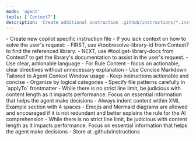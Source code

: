 ```yaml
---
mode: 'agent'
tools: ['Context7']
description: 'Create additional instruction .github/instructions/*.instructions.md files for specific rules, languages, or frameworks.'
---
```


<instruction>
    - Create new copilot specific instruction file
</instruction>

<template>
    ```md
    ---
    applyTo: "[glob pattern for relevant files]"
    ---

    # [Rule Title]

    ## Critical Rules

    [Concise, bulleted list of actionable rules the agent MUST follow]

    ## Examples
    
    [One sample per actionable rule to follow]

    <example>
    ```swift
        {valid rule application}
    ```
    </example>

    <example type="invalid">
    ```swift
        {invalid rule application}
    ```
    </example>
    ```
</template>

<implementation>
    - If you lack context on how to solve the user's request:
     - FIRST, use #tool:resolve-library-id from Context7 to find the referenced library.
     - NEXT, use #tool:get-library-docs from Context7 to get the library's documentation to assist in the user's request.
    - Use clear, actionable language
    - For Rule Content - focus on actionable, clear directives without unnecessary explanation
    - Use Concise Markdown Tailored to Agent Context Window usage
    - Keep instructions actionable and concise
    - Organize by logical categories
    - Specify file patterns carefully in `applyTo` frontmatter
    - While there is no strict line limit, be judicious with content length as it impacts performance. Focus on essential information that helps the agent make decisions
    - Always indent content within XML Example section with 4 spaces
    - Emojis and Mermaid diagrams are allowed and encouraged if it is not redundant and better explains the rule for the AI comprehension
    - While there is no strict line limit, be judicious with content length as it impacts performance. Focus on essential information that helps the agent make decisions
    - Store at .github/instructions
</implementation>